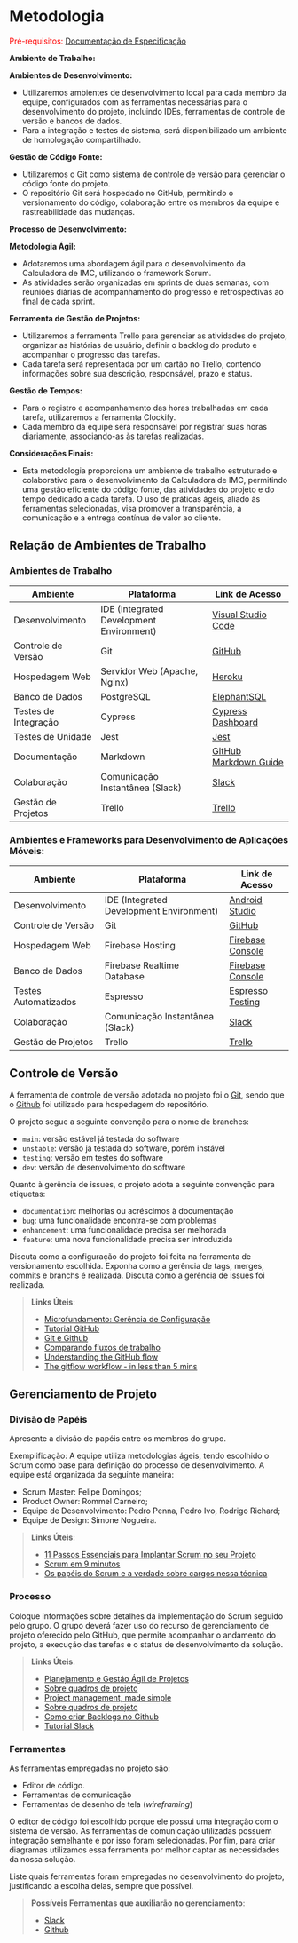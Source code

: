 
# Metodologia

<span style="color:red">Pré-requisitos: <a href="2-Especificação do Projeto.md"> Documentação de Especificação</a></span>

**Ambiente de Trabalho:**

**Ambientes de Desenvolvimento:**
* Utilizaremos ambientes de desenvolvimento local para cada membro da equipe, configurados com as ferramentas necessárias para o desenvolvimento do projeto, incluindo IDEs, ferramentas de controle de versão e bancos de dados.
* Para a integração e testes de sistema, será disponibilizado um ambiente de homologação compartilhado.

**Gestão de Código Fonte:**
* Utilizaremos o Git como sistema de controle de versão para gerenciar o código fonte do projeto.
* O repositório Git será hospedado no GitHub, permitindo o versionamento do código, colaboração entre os membros da equipe e rastreabilidade das mudanças.

**Processo de Desenvolvimento:**

**Metodologia Ágil:**
* Adotaremos uma abordagem ágil para o desenvolvimento da Calculadora de IMC, utilizando o framework Scrum.
* As atividades serão organizadas em sprints de duas semanas, com reuniões diárias de acompanhamento do progresso e retrospectivas ao final de cada sprint.

**Ferramenta de Gestão de Projetos:**
* Utilizaremos a ferramenta Trello para gerenciar as atividades do projeto, organizar as histórias de usuário, definir o backlog do produto e acompanhar o progresso das tarefas.
* Cada tarefa será representada por um cartão no Trello, contendo informações sobre sua descrição, responsável, prazo e status.

**Gestão de Tempos:**
* Para o registro e acompanhamento das horas trabalhadas em cada tarefa, utilizaremos a ferramenta Clockify.
* Cada membro da equipe será responsável por registrar suas horas diariamente, associando-as às tarefas realizadas.

**Considerações Finais:**
* Esta metodologia proporciona um ambiente de trabalho estruturado e colaborativo para o desenvolvimento da Calculadora de IMC, permitindo uma gestão eficiente do código fonte, das atividades do projeto e do tempo dedicado a cada tarefa. O uso de práticas ágeis, aliado às ferramentas selecionadas, visa promover a transparência, a comunicação e a entrega contínua de valor ao cliente.

## Relação de Ambientes de Trabalho

### Ambientes de Trabalho

| Ambiente           | Plataforma               | Link de Acesso                                           |
|--------------------|--------------------------|----------------------------------------------------------|
| Desenvolvimento    | IDE (Integrated Development Environment) | [Visual Studio Code](https://code.visualstudio.com/)        |
| Controle de Versão | Git                      | [GitHub](https://github.com/)                             |
| Hospedagem Web     | Servidor Web (Apache, Nginx) | [Heroku](https://www.heroku.com/)                         |
| Banco de Dados     | PostgreSQL               | [ElephantSQL](https://www.elephantsql.com/)               |
| Testes de Integração | Cypress                | [Cypress Dashboard](https://dashboard.cypress.io/)        |
| Testes de Unidade  | Jest                     | [Jest](https://jestjs.io/)                                |
| Documentação       | Markdown                 | [GitHub Markdown Guide](https://guides.github.com/features/mastering-markdown/) |
| Colaboração        | Comunicação Instantânea (Slack) | [Slack](https://slack.com/)                               |
| Gestão de Projetos | Trello                   | [Trello](https://trello.com/)                             |

### Ambientes e Frameworks para Desenvolvimento de Aplicações Móveis:

| Ambiente           | Plataforma          | Link de Acesso                                    |
|--------------------|---------------------|---------------------------------------------------|
| Desenvolvimento    | IDE (Integrated Development Environment) | [Android Studio](https://developer.android.com/studio) |
| Controle de Versão | Git                 | [GitHub](https://github.com/)                      |
| Hospedagem Web     | Firebase Hosting    | [Firebase Console](https://console.firebase.google.com/) |
| Banco de Dados     | Firebase Realtime Database | [Firebase Console](https://console.firebase.google.com/) |
| Testes Automatizados | Espresso           | [Espresso Testing](https://developer.android.com/training/testing/espresso) |
| Colaboração        | Comunicação Instantânea (Slack) | [Slack](https://slack.com/)                        |
| Gestão de Projetos | Trello              | [Trello](https://trello.com/)                      |


## Controle de Versão

A ferramenta de controle de versão adotada no projeto foi o
[Git](https://git-scm.com/), sendo que o [Github](https://github.com)
foi utilizado para hospedagem do repositório.

O projeto segue a seguinte convenção para o nome de branches:

- `main`: versão estável já testada do software
- `unstable`: versão já testada do software, porém instável
- `testing`: versão em testes do software
- `dev`: versão de desenvolvimento do software

Quanto à gerência de issues, o projeto adota a seguinte convenção para
etiquetas:

- `documentation`: melhorias ou acréscimos à documentação
- `bug`: uma funcionalidade encontra-se com problemas
- `enhancement`: uma funcionalidade precisa ser melhorada
- `feature`: uma nova funcionalidade precisa ser introduzida

Discuta como a configuração do projeto foi feita na ferramenta de versionamento escolhida. Exponha como a gerência de tags, merges, commits e branchs é realizada. Discuta como a gerência de issues foi realizada.

> **Links Úteis**:
> - [Microfundamento: Gerência de Configuração](https://pucminas.instructure.com/courses/87878/)
> - [Tutorial GitHub](https://guides.github.com/activities/hello-world/)
> - [Git e Github](https://www.youtube.com/playlist?list=PLHz_AreHm4dm7ZULPAmadvNhH6vk9oNZA)
>  - [Comparando fluxos de trabalho](https://www.atlassian.com/br/git/tutorials/comparing-workflows)
> - [Understanding the GitHub flow](https://guides.github.com/introduction/flow/)
> - [The gitflow workflow - in less than 5 mins](https://www.youtube.com/watch?v=1SXpE08hvGs)

## Gerenciamento de Projeto

### Divisão de Papéis

Apresente a divisão de papéis entre os membros do grupo.

Exemplificação: A equipe utiliza metodologias ágeis, tendo escolhido o Scrum como base para definição do processo de desenvolvimento. A equipe está organizada da seguinte maneira:
- Scrum Master: Felipe Domingos;
- Product Owner: Rommel Carneiro;
- Equipe de Desenvolvimento: Pedro Penna, Pedro Ivo, Rodrigo Richard;
- Equipe de Design: Simone Nogueira.

> **Links Úteis**:
> - [11 Passos Essenciais para Implantar Scrum no seu Projeto](https://mindmaster.com.br/scrum-11-passos/)
> - [Scrum em 9 minutos](https://www.youtube.com/watch?v=XfvQWnRgxG0)
> - [Os papéis do Scrum e a verdade sobre cargos nessa técnica](https://www.atlassian.com/br/agile/scrum/roles)

### Processo

Coloque  informações sobre detalhes da implementação do Scrum seguido pelo grupo. O grupo deverá fazer uso do recurso de gerenciamento de projeto oferecido pelo GitHub, que permite acompanhar o andamento do projeto, a execução das tarefas e o status de desenvolvimento da solução.
 
> **Links Úteis**:
> - [Planejamento e Gestáo Ágil de Projetos](https://pucminas.instructure.com/courses/87878/pages/unidade-2-tema-2-utilizacao-de-ferramentas-para-controle-de-versoes-de-software)
> - [Sobre quadros de projeto](https://docs.github.com/pt/issues/organizing-your-work-with-project-boards/managing-project-boards/about-project-boards)
> - [Project management, made simple](https://github.com/features/project-management/)
> - [Sobre quadros de projeto](https://docs.github.com/pt/github/managing-your-work-on-github/about-project-boards)
> - [Como criar Backlogs no Github](https://www.youtube.com/watch?v=RXEy6CFu9Hk)
> - [Tutorial Slack](https://slack.com/intl/en-br/)

### Ferramentas

As ferramentas empregadas no projeto são:

- Editor de código.
- Ferramentas de comunicação
- Ferramentas de desenho de tela (_wireframing_)

O editor de código foi escolhido porque ele possui uma integração com o sistema de versão. As ferramentas de comunicação utilizadas possuem integração semelhante e por isso foram selecionadas. Por fim, para criar diagramas utilizamos essa ferramenta por melhor captar as necessidades da nossa solução.

Liste quais ferramentas foram empregadas no desenvolvimento do projeto, justificando a escolha delas, sempre que possível.
 
> **Possíveis Ferramentas que auxiliarão no gerenciamento**: 
> - [Slack](https://slack.com/)
> - [Github](https://github.com/)
